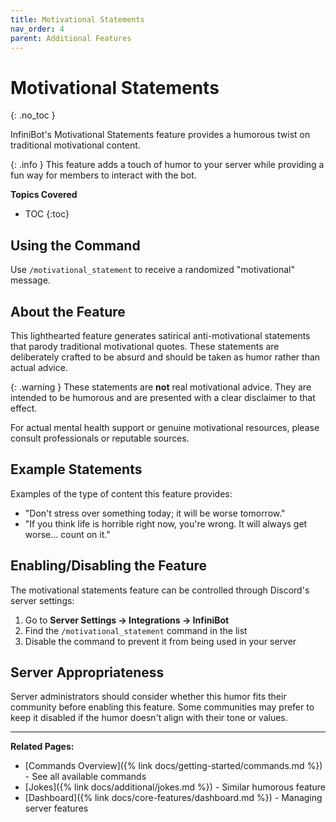 ```yaml
---
title: Motivational Statements
nav_order: 4
parent: Additional Features
---
```


# Motivational Statements
{: .no_toc }

InfiniBot's Motivational Statements feature provides a humorous twist on traditional motivational content.

{: .info }
This feature adds a touch of humor to your server while providing a fun way for members to interact with the bot.

**Topics Covered**
- TOC
{:toc}

## Using the Command

Use `/motivational_statement` to receive a randomized "motivational" message.

## About the Feature

This lighthearted feature generates satirical anti-motivational statements that parody traditional motivational quotes. These statements are deliberately crafted to be absurd and should be taken as humor rather than actual advice.

{: .warning }
These statements are **not** real motivational advice. They are intended to be humorous and are presented with a clear disclaimer to that effect.

For actual mental health support or genuine motivational resources, please consult professionals or reputable sources.

## Example Statements

Examples of the type of content this feature provides:
- "Don't stress over something today; it will be worse tomorrow."
- "If you think life is horrible right now, you're wrong. It will always get worse... count on it."

## Enabling/Disabling the Feature

The motivational statements feature can be controlled through Discord's server settings:

1. Go to **Server Settings → Integrations → InfiniBot**
2. Find the `/motivational_statement` command in the list
3. Disable the command to prevent it from being used in your server

## Server Appropriateness

Server administrators should consider whether this humor fits their community before enabling this feature. Some communities may prefer to keep it disabled if the humor doesn't align with their tone or values.

---

**Related Pages:**
- [Commands Overview]({% link docs/getting-started/commands.md %}) - See all available commands
- [Jokes]({% link docs/additional/jokes.md %}) - Similar humorous feature
- [Dashboard]({% link docs/core-features/dashboard.md %}) - Managing server features
